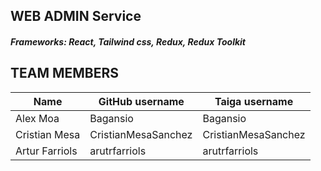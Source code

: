 ## WEB ADMIN Service

##### Frameworks: React, Tailwind css, Redux, Redux Toolkit


## TEAM MEMBERS

| Name           | GitHub username | Taiga username |
|----------------|-----------------|----------------|
| Alex Moa       | Bagansio        | Bagansio       |
| Cristian Mesa  |     CristianMesaSanchez    | CristianMesaSanchez       |
| Artur Farriols | arutrfarriols        | arutrfarriols       |